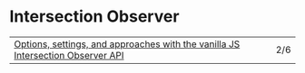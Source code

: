 # Intersection Observer

|  |  |
| :--- | :--- |
| [Options, settings, and approaches with the vanilla JS Intersection Observer API](https://gomakethings.com/options-settings-and-approaches-with-the-vanilla-js-intersection-observer-api/) | 2/6 |

